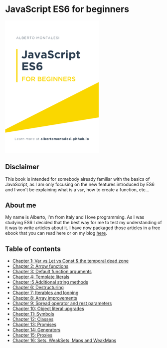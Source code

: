 # JavaScript ES6 for beginners

<img src="assets/cover.png" width="300">

## Disclaimer

This book is intended for somebody already familiar with the basics of JavaScript, as I am only focusing on the new features introduced by ES6 and I won't be explaining what is a `var`, how to create a function, etc...

## About me

My name is Alberto, I'm from Italy and I love programming.
As I was studying ES6 I decided that the best way for me to test my understanding of it was to write articles about it. I have now packaged those articles in a free ebook that you can read here or on my blog [here](http://albertomontalesi.github.io/).


## Table of contents

* [Chapter 1: Var vs Let vs Const & the temporal dead zone](https://github.com/AlbertoMontalesi/JavaScript-ES6-for-beginners-ebook/blob/master/ebook/01_var_let_const.md)
* [Chapter 2: Arrow functions](https://github.com/AlbertoMontalesi/JavaScript-ES6-for-beginners-ebook/blob/master/ebook/02_arrow_functions.md)
* [Chapter 3: Default function arguments](https://github.com/AlbertoMontalesi/JavaScript-ES6-for-beginners-ebook/blob/master/ebook/03_default_function_arguments.md)
* [Chapter 4: Template literals](https://github.com/AlbertoMontalesi/JavaScript-ES6-for-beginners-ebook/blob/master/ebook/04_template_literals.md)
* [Chapter :5 Additional string methods](https://github.com/AlbertoMontalesi/JavaScript-ES6-for-beginners-ebook/blob/master/ebook/05_additional_string_methods.md)
* [Chapter 6: Destructuring](https://github.com/AlbertoMontalesi/JavaScript-ES6-for-beginners-ebook/blob/master/ebook/06_destructuring.md)
* [Chapter 7: Iterables and looping](https://github.com/AlbertoMontalesi/JavaScript-ES6-for-beginners-ebook/blob/master/ebook/07_iterables%20and%20looping.md)
* [Chapter 8: Array improvements](https://github.com/AlbertoMontalesi/JavaScript-ES6-for-beginners-ebook/blob/master/ebook/08_array_improvements.md)
* [Chapter 9: Spread operator and rest parameters](https://github.com/AlbertoMontalesi/JavaScript-ES6-for-beginners-ebook/blob/master/ebook/09_spread_operator_and_rest_parameters.md)
* [Chapter 10: Object literal upgrades](https://github.com/AlbertoMontalesi/JavaScript-ES6-for-beginners-ebook/blob/master/ebook/10_object_literal_upgrades.md)
* [Chapter 11: Symbols](https://github.com/AlbertoMontalesi/JavaScript-ES6-for-beginners-ebook/blob/master/ebook/11_symbols.md)
* [Chapter 12: Classes](https://github.com/AlbertoMontalesi/JavaScript-ES6-for-beginners-ebook/blob/master/ebook/12_classes.md)
* [Chapter 13: Promises](https://github.com/AlbertoMontalesi/JavaScript-ES6-for-beginners-ebook/blob/master/ebook/13_promises.md)
* [Chapter 14: Generators](https://github.com/AlbertoMontalesi/JavaScript-ES6-for-beginners-ebook/blob/master/ebook/14_generators.md)
* [Chapter 15: Proxies](https://github.com/AlbertoMontalesi/JavaScript-ES6-for-beginners-ebook/blob/master/ebook/15_proxies.md)
* [Chapter 16: Sets, WeakSets, Maps and WeakMaps](https://github.com/AlbertoMontalesi/JavaScript-ES6-for-beginners-ebook/blob/master/ebook/16_sets_weaksets_maps_weakmaps.md)
